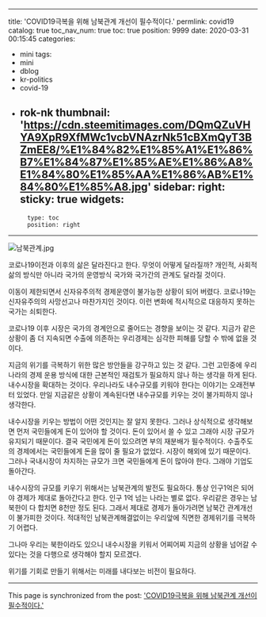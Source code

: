 
---
title: 'COVID19극복을 위해 남북관계 개선이 필수적이다.'
permlink: covid19
catalog: true
toc_nav_num: true
toc: true
position: 9999
date: 2020-03-31 00:15:45
categories:
- mini
tags:
- mini
- dblog
- kr-politics
- covid-19
- rok-nk
thumbnail: 'https://cdn.steemitimages.com/DQmQZuVHYA9XpR9XfMWc1vcbVNAzrNk51cBXmQyT3BZmEE8/%E1%84%82%E1%85%A1%E1%86%B7%E1%84%87%E1%85%AE%E1%86%A8%E1%84%80%E1%85%AA%E1%86%AB%E1%84%80%E1%85%A8.jpg'
sidebar:
    right:
        sticky: true
widgets:
    -
        type: toc
        position: right
---


![남북관계.jpg](https://cdn.steemitimages.com/DQmQZuVHYA9XpR9XfMWc1vcbVNAzrNk51cBXmQyT3BZmEE8/%E1%84%82%E1%85%A1%E1%86%B7%E1%84%87%E1%85%AE%E1%86%A8%E1%84%80%E1%85%AA%E1%86%AB%E1%84%80%E1%85%A8.jpg)


코로나19이전과 이후의 삶은 달라진다고 한다. 무엇이 어떻게 달라질까? 개인적, 사회적 삶의 방식만 아니라 국가의 운영방식 국가와 국가간의 관계도 달라질 것이다.

이동이 제한되면서 신자유주의적 경제운영이 불가능한 상황이 되어 버렸다. 코로나19는 신자유주의의 사망선고나 마찬가지인 것이다. 이런 변화에 적시적으로 대응하지 못하는 국가는 쇠퇴한다.

코로나19 이후 시장은 국가의 경계안으로 줄어드는 경향을 보이는 것 같다. 지금가 같은 상황이 좀 더 지속되면 수출에 의존하는 우리경제는 심각한 피해를 당할 수 밖에 없을 것이다.

지금의 위기를 극복하기 위한 많은 방안들을 강구하고 있는 것 같다. 그런 고민중에 우리나라의 경제 운용 방식에 대한 근본적인 재검토가 필요하지 않나 하는 생각을 하게 된다. 내수시장을 확대하는 것이다. 우리나라도 내수규모를 키워야 한다는 이야기는 오래전부터 있었다. 만일 지금같은 상황이 계속된다면 내수규모를 키우는 것이 불가피하지 않나 생각한다.

내수시장을 키우는 방법이 어떤 것인지는 잘 알지 못한다. 그러나 상식적으로 생각해보면 먼저 국민들에게 돈이 있어야 할 것이다. 돈이 있어서 쓸 수 있고 그래야 시장 규모가 유지되기 때문이다. 결국 국민에게 돈이 있으려면 부의 재분배가 필수적이다. 수출주도의 경제에서는 국민들에게 돈을 많이 줄 필요가 없었다. 시장이 해외에 있기 때문이다. 그러나 국내시장이 차지하는 규모가 크면 국민들에게 돈이 많아야 한다. 그래야 기업도 돌아간다.

내수시장의 규모를 키우기 위해서는 남북관계의 발전도 필요하다. 통상 인구1억은 되어야 경제가 제대로 돌아간다고 한다. 인구 1억 넘는 나라는 별로 없다. 우리같은 경우는 남북한이 다 합치면 8천만 정도 된다. 그래서 제대로 경제가 돌아가려면 남북간 관계개선이 불가피한 것이다. 적대적인 남북관계해결없이는 우리앞에 직면한 경제위기를 극복하기 어렵다.

그나마 우리는 북한이라도 있으니 내수시장을 키워서 어찌어찌 지금의 상황을 넘어갈 수 있다는 것을 다행으로 생각해야 할지 모르겠다.

위기를 기회로 만들기 위해서는 미래를 내다보는 비전이 필요하다.

- - -

This page is synchronized from the post: ['COVID19극복을 위해 남북관계 개선이 필수적이다.'](https://steemit.com/@oldstone/covid19)
